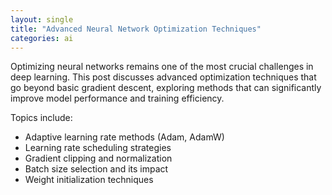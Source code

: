 ```yaml
---
layout: single
title: "Advanced Neural Network Optimization Techniques"
categories: ai
---
```


Optimizing neural networks remains one of the most crucial challenges in deep learning. This post discusses advanced optimization techniques that go beyond basic gradient descent, exploring methods that can significantly improve model performance and training efficiency.

Topics include:
- Adaptive learning rate methods (Adam, AdamW)
- Learning rate scheduling strategies
- Gradient clipping and normalization
- Batch size selection and its impact
- Weight initialization techniques 